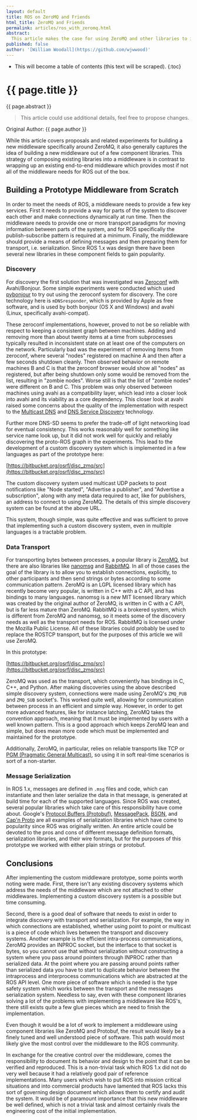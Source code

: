 ```yaml
---
layout: default
title: ROS on ZeroMQ and Friends
html_title: ZeroMQ and Friends
permalink: articles/ros_with_zeromq.html
abstract:
  This article makes the case for using ZeroMQ and other libraries to implement a new, modern middleware for ROS. This article also covers the results of the ZeroMQ based prototype made by OSRF.
published: false
author: '[William Woodall](https://github.com/wjwwood)'
---
```


* This will become a table of contents (this text will be scraped).
{:toc}

# {{ page.title }}

<div class="abstract" markdown="1">
{{ page.abstract }}
</div>

> This article could use additional details, feel free to propose changes.

Original Author: {{ page.author }}

While this article covers proposals and related experiments for building a new middleware specifically around ZeroMQ, it also generally captures the idea of building a new middleware out of a few component libraries.
This strategy of composing existing libraries into a middleware is in contrast to wrapping up an existing end-to-end middleware which provides most if not all of the middleware needs for ROS out of the box.

## Building a Prototype Middleware from Scratch

In order to meet the needs of ROS, a middleware needs to provide a few key services.
First it needs to provide a way for parts of the system to discover each other and make connections dynamically at run time.
Then the middleware needs to provide one or more transport paradigms for moving information between parts of the system, and for ROS specifically the publish-subscribe pattern is required at a minimum.
Finally, the middleware should provide a means of defining messages and then preparing them for transport, i.e. serialization.
Since ROS 1.x was design there have been several new libraries in these component fields to gain popularity.

### Discovery

For discovery the first solution that was investigated was [Zeroconf](http://en.wikipedia.org/wiki/Zero_configuration_networking) with Avahi/Bonjour.
Some simple experiments were conducted which used [pybonjour](https://code.google.com/p/pybonjour/) to try out using the zeroconf system for discovery.
The core technology here is `mDNSresponder`, which is provided by Apple as free software, and is used by both bonjour (OS X and Windows) and avahi (Linux, specifically avahi-compat).

These zeroconf implementations, however, proved to not be so reliable with respect to keeping a consistent graph between machines.
Adding and removing more than about twenty items at a time from subprocesses typically resulted in inconsistent state on at least one of the computers on the network.
Particularly bad was the experiment of removing items from zeroconf, where several "nodes" registered on machine A and then after a few seconds shutdown cleanly.
Then observed behavior on remote machines B and C is that the zeroconf browser would show all "nodes" as registered, but after being shutdown only some would be removed from the list, resulting in "zombie nodes".
Worse still is that the list of "zombie nodes" were different on B and C.
This problem was only observed between machines using avahi as a compatibility layer, which lead into a closer look into avahi and its viability as a core dependency.
This closer look at avahi raised some concerns about the quality of the implementation with respect to the [Multicast DNS](http://en.wikipedia.org/wiki/Multicast_DNS) and [DNS Service Discovery](http://en.wikipedia.org/wiki/Zero_configuration_networking#Service_discovery) technology.

Further more DNS-SD seems to prefer the trade-off of light networking load for eventual consistency.
This works reasonably well for something like service name look up, but it did not work well for quickly and reliably discovering the proto-ROS graph in the experiments.
This lead to the development of a custom discovery system which is implemented in a few languages as part of the prototype here:

[https://bitbucket.org/osrf/disc_zmq/src](https://bitbucket.org/osrf/disc_zmq/src)

The custom discovery system used multicast UDP packets to post notifications like "Node started", "Advertise a publisher", and "Advertise a subscription", along with any meta data required to act, like for publishers, an address to connect to using ZeroMQ.
The details of this simple discovery system can be found at the above URL.

This system, though simple, was quite effective and was sufficient to prove that implementing such a custom discovery system, even in multiple languages is a tractable problem.

### Data Transport

For transporting bytes between processes, a popular library is [ZeroMQ](http://zeromq.org/), but there are also libraries like [nanomsg](http://nanomsg.org/) and [RabbitMQ](http://www.rabbitmq.com/).
In all of those cases the goal of the library is to allow you to establish connections, explicitly, to other participants and then send strings or bytes according to some communication pattern.
ZeroMQ is an LGPL licensed library which has recently become very popular, is written in C++ with a C API, and has bindings to many languages.
nanomsg is a new MIT licensed library which was created by the original author of ZeroMQ, is written in C with a C API, but is far less mature than ZeroMQ.
RabbitMQ is a brokered system, which is different from ZeroMQ and nanomsg, so it meets some of the discovery needs as well as the transport needs for ROS.
RabbitMQ is licensed under the Mozilla Public License.
All of these libraries could probably be used to replace the ROSTCP transport, but for the purposes of this article we will use ZeroMQ.

In this prototype:

[https://bitbucket.org/osrf/disc_zmq/src](https://bitbucket.org/osrf/disc_zmq/src)

ZeroMQ was used as the transport, which conveniently has bindings in C, C++, and Python.
After making discoveries using the above described simple discovery system, connections were made using ZeroMQ's `ZMQ_PUB` and `ZMQ_SUB` socket's.
This worked quite well, allowing for communication between process in an efficient and simple way.
However, in order to get more advanced features, like for instance latching, ZeroMQ takes the convention approach, meaning that it must be implemented by users with a well known pattern.
This is a good approach which keeps ZeroMQ lean and simple, but does mean more code which must be implemented and maintained for the prototype.

Additionally, ZeroMQ, in particular, relies on reliable transports like TCP or [PGM (Pragmatic General Multicast)](http://en.wikipedia.org/wiki/Pragmatic_General_Multicast), so using it in soft real-time scenarios is sort of a non-starter.

### Message Serialization

In ROS 1.x, messages are defined in `.msg` files and code, which can instantiate and then later serialize the data in that message, is generated at build time for each of the supported languages.
Since ROS was created, several popular libraries which take care of this responsibility have come about.
Google's [Protocol Buffers (Protobuf)](https://code.google.com/p/protobuf/), [MessagePack](http://msgpack.org/), [BSON](http://bsonspec.org/), and [Cap'n Proto](http://kentonv.github.io/capnproto/) are all examples of serialization libraries which have come to popularity since ROS was originally written.
An entire article could be devoted to the pros and cons of different message definition formats, serialization libraries, and their wire formats, but for the purposes of this prototype we worked with either plain strings or protobuf.

## Conclusions

After implementing the custom middleware prototype, some points worth noting were made.
First, there isn't any existing discovery systems which address the needs of the middleware which are not attached to other middlewares.
Implementing a custom discovery system is a possible but time consuming.

Second, there is a good deal of software that needs to exist in order to integrate discovery with transport and serialization.
For example, the way in which connections are established, whether using point to point or multicast is a piece of code which lives between the transport and discovery systems.
Another example is the efficient intra-process communications, ZeroMQ provides an INPROC socket, but the interface to that socket is bytes, so you cannot use that without serialization without constructing a system where you pass around pointers through INPROC rather than serialized data.
At the point where you are passing around points rather than serialized data you have to start to duplicate behavior between the intraprocess and interprocess communications which are abstracted at the ROS API level.
One more piece of software which is needed is the type safety system which works between the transport and the messages serialization system.
Needless to say, even with these component libraries solving a lot of the problems with implementing a middleware like ROS's, there still exists quite a few glue pieces which are need to finish the implementation.

Even though it would be a lot of work to implement a middleware using component libraries like ZeroMQ and Protobuf, the result would likely be a finely tuned and well understood piece of software.
This path would most likely give the most control over the middleware to the ROS community.

In exchange for the creative control over the middleware, comes the responsibility to document its behavior and design to the point that it can be verified and reproduced.
This is a non-trivial task which ROS 1.x did not do very well because it had a relatively good pair of reference implementations.
Many users which wish to put ROS into mission critical situations and into commercial products have lamented that ROS lacks this sort of governing design document which allows them to certify and audit the system.
It would be of paramount importance that this new middleware be well defined, which is not a trivial task and almost certainly rivals the engineering cost of the initial implementation.
